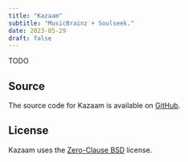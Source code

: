 ```yaml
---
title: "Kazaam"
subtitle: "MusicBrainz + Soulseek."
date: 2023-05-29
draft: false
---
```


TODO

## Source

The source code for Kazaam is available on [GitHub](https://github.com/kkestell/kazaam).

## License

Kazaam uses the [Zero-Clause BSD](https://opensource.org/license/0bsd/) license.
